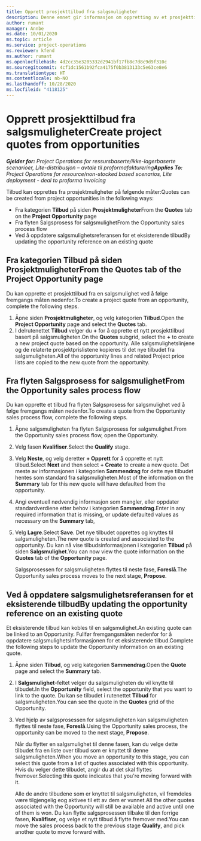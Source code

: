 ```yaml
---
title: Opprett prosjekttilbud fra salgsmuligheter
description: Denne emnet gir informasjon om oppretting av et prosjekttilbud fra en salgsmulighet.
author: rumant
manager: Annbe
ms.date: 10/01/2020
ms.topic: article
ms.service: project-operations
ms.reviewer: kfend
ms.author: rumant
ms.openlocfilehash: 4d2cc35e3205332d2941bf17fb8c7d8c9d9f310c
ms.sourcegitcommit: 4cf1dc1561b92fca4175f0b3813133c5e63ce8e6
ms.translationtype: HT
ms.contentlocale: nb-NO
ms.lasthandoff: 10/28/2020
ms.locfileid: "4118125"
---
```

# <a name="create-project-quotes-from-opportunities"></a><span data-ttu-id="a171c-103">Opprett prosjekttilbud fra salgsmuligheter</span><span class="sxs-lookup"><span data-stu-id="a171c-103">Create project quotes from opportunities</span></span>

<span data-ttu-id="a171c-104">_**Gjelder for:** Project Operations for ressursbaserte/ikke-lagerbaserte scenarioer, Lite-distribusjon – avtale til proformafakturering_</span><span class="sxs-lookup"><span data-stu-id="a171c-104">_**Applies To:** Project Operations for resource/non-stocked based scenarios, Lite deployment - deal to proforma invoicing_</span></span>

<span data-ttu-id="a171c-105">Tilbud kan opprettes fra prosjektmuligheter på følgende måter:</span><span class="sxs-lookup"><span data-stu-id="a171c-105">Quotes can be created from project opportunities in the following ways:</span></span>

- <span data-ttu-id="a171c-106">Fra kategorien **Tilbud** på siden **Prosjektmuligheter**</span><span class="sxs-lookup"><span data-stu-id="a171c-106">From the **Quotes** tab on the **Project Opportunity** page</span></span>
- <span data-ttu-id="a171c-107">Fra flyten Salgsprosess for salgsmulighet</span><span class="sxs-lookup"><span data-stu-id="a171c-107">From the Opportunity sales process flow</span></span>
- <span data-ttu-id="a171c-108">Ved å oppdatere salgsmulighetsreferansen for et eksisterende tilbud</span><span class="sxs-lookup"><span data-stu-id="a171c-108">By updating the opportunity reference on an existing quote</span></span>

## <a name="from-the-quotes-tab-of-the-project-opportunity-page"></a><span data-ttu-id="a171c-109">Fra kategorien Tilbud på siden Prosjektmuligheter</span><span class="sxs-lookup"><span data-stu-id="a171c-109">From the Quotes tab of the Project Opportunity page</span></span>

<span data-ttu-id="a171c-110">Du kan opprette et prosjekttilbud fra en salgsmulighet ved å følge fremgangs måten nedenfor.</span><span class="sxs-lookup"><span data-stu-id="a171c-110">To create a project quote from an opportunity, complete the following steps.</span></span>

1. <span data-ttu-id="a171c-111">Åpne siden **Prosjektmuligheter**, og velg kategorien **Tilbud**.</span><span class="sxs-lookup"><span data-stu-id="a171c-111">Open the **Project Opportunity** page and select the **Quotes** tab.</span></span> 
2. <span data-ttu-id="a171c-112">I delrutenettet **Tilbud** velger du **+** for å opprette et nytt prosjekttilbud basert på salgsmuligheten.</span><span class="sxs-lookup"><span data-stu-id="a171c-112">On the **Quotes** subgrid, select the **+** to create a new project quote based on the opportunity.</span></span> <span data-ttu-id="a171c-113">Alle salgsmulighetslinjene og de relaterte prosjektprislistene kopieres til det nye tilbudet fra salgsmuligheten.</span><span class="sxs-lookup"><span data-stu-id="a171c-113">All of the opportunity lines and related Project price lists are copied to the new quote from the opportunity.</span></span>

## <a name="from-the-opportunity-sales-process-flow"></a><span data-ttu-id="a171c-114">Fra flyten Salgsprosess for salgsmulighet</span><span class="sxs-lookup"><span data-stu-id="a171c-114">From the Opportunity sales process flow</span></span>

<span data-ttu-id="a171c-115">Du kan opprette et tilbud fra flyten Salgsprosess for salgsmulighet ved å følge fremgangs måten nedenfor.</span><span class="sxs-lookup"><span data-stu-id="a171c-115">To create a quote from the Opportunity sales process flow, complete the following steps.</span></span>

1. <span data-ttu-id="a171c-116">Åpne salgsmuligheten fra flyten Salgsprosess for salgsmulighet.</span><span class="sxs-lookup"><span data-stu-id="a171c-116">From the Opportunity sales process flow, open the Opportunity.</span></span>
2. <span data-ttu-id="a171c-117">Velg fasen **Kvalifiser**.</span><span class="sxs-lookup"><span data-stu-id="a171c-117">Select the **Qualify** stage.</span></span> 
3. <span data-ttu-id="a171c-118">Velg **Neste**, og velg deretter **+ Opprett** for å opprette et nytt tilbud.</span><span class="sxs-lookup"><span data-stu-id="a171c-118">Select **Next** and then select **+ Create** to create a new quote.</span></span> <span data-ttu-id="a171c-119">Det meste av informasjonen i kategorien **Sammendrag** for dette nye tilbudet hentes som standard fra salgsmuligheten.</span><span class="sxs-lookup"><span data-stu-id="a171c-119">Most of the information on the **Summary** tab for this new quote will have defaulted from the opportunity.</span></span> 
4. <span data-ttu-id="a171c-120">Angi eventuell nødvendig informasjon som mangler, eller oppdater standardverdiene etter behov i kategorien **Sammendrag**.</span><span class="sxs-lookup"><span data-stu-id="a171c-120">Enter in any required information that is missing, or update defaulted values as necessary on the **Summary** tab,</span></span>
5. <span data-ttu-id="a171c-121">Velg **Lagre**.</span><span class="sxs-lookup"><span data-stu-id="a171c-121">Select **Save**.</span></span> <span data-ttu-id="a171c-122">Det nye tilbudet opprettes og knyttes til salgsmuligheten.</span><span class="sxs-lookup"><span data-stu-id="a171c-122">The new quote is created and associated to the opportunity.</span></span> <span data-ttu-id="a171c-123">Du kan nå vise tilbudsinformasjonen i kategorien **Tilbud** på siden **Salgsmulighet**.</span><span class="sxs-lookup"><span data-stu-id="a171c-123">You can now view the quote information on the **Quotes** tab of the **Opportunity** page.</span></span> 

   <span data-ttu-id="a171c-124">Salgsprosessen for salgsmuligheten flyttes til neste fase, **Foreslå**.</span><span class="sxs-lookup"><span data-stu-id="a171c-124">The Opportunity sales process moves to the next stage, **Propose**.</span></span>


## <a name="by-updating-the-opportunity-reference-on-an-existing-quote"></a><span data-ttu-id="a171c-125">Ved å oppdatere salgsmulighetsreferansen for et eksisterende tilbud</span><span class="sxs-lookup"><span data-stu-id="a171c-125">By updating the opportunity reference on an existing quote</span></span>

<span data-ttu-id="a171c-126">Et eksisterende tilbud kan kobles til en salgsmulighet.</span><span class="sxs-lookup"><span data-stu-id="a171c-126">An existing quote can be linked to an Opportunity.</span></span> <span data-ttu-id="a171c-127">Fullfør fremgangsmåten nedenfor for å oppdatere salgsmulighetsinformasjonen for et eksisterende tilbud.</span><span class="sxs-lookup"><span data-stu-id="a171c-127">Complete the following steps to update the Opportunity information on an existing quote.</span></span>

1. <span data-ttu-id="a171c-128">Åpne siden **Tilbud**, og velg kategorien **Sammendrag**.</span><span class="sxs-lookup"><span data-stu-id="a171c-128">Open the **Quote** page and select the **Summary** tab.</span></span>
2. <span data-ttu-id="a171c-129">I **Salgsmulighet**-feltet velger du salgsmuligheten du vil knytte til tilbudet.</span><span class="sxs-lookup"><span data-stu-id="a171c-129">In the **Opportunity** field, select the opportunity that you want to link to the quote.</span></span> <span data-ttu-id="a171c-130">Du kan se tilbudet i rutenettet **Tilbud** for salgsmuligheten.</span><span class="sxs-lookup"><span data-stu-id="a171c-130">You can see the quote in the **Quotes** grid of the Opportunity.</span></span> 
3. <span data-ttu-id="a171c-131">Ved hjelp av salgsprosessen for salgsmuligheten kan salgsmuligheten flyttes til neste fase, **Foreslå**.</span><span class="sxs-lookup"><span data-stu-id="a171c-131">Using the Opportunity sales process, the opportunity can be moved to the next stage, **Propose**.</span></span> 

   <span data-ttu-id="a171c-132">Når du flytter en salgsmulighet til denne fasen, kan du velge dette tilbudet fra en liste over tilbud som er knyttet til denne salgsmuligheten.</span><span class="sxs-lookup"><span data-stu-id="a171c-132">When you move an opportunity to this stage, you can select this quote from a list of quotes associated with this opportunity.</span></span> <span data-ttu-id="a171c-133">Hvis du velger dette tilbudet, angir du at det skal flyttes fremover.</span><span class="sxs-lookup"><span data-stu-id="a171c-133">Selecting this quote indicates that you're moving forward with it.</span></span>

   <span data-ttu-id="a171c-134">Alle de andre tilbudene som er knyttet til salgsmuligheten, vil fremdeles være tilgjengelig eog aktivee til ett av dem er vunnet.</span><span class="sxs-lookup"><span data-stu-id="a171c-134">All the other quotes associated with the Opportunity will still be available and active until one of them is won.</span></span> <span data-ttu-id="a171c-135">Du kan flytte salgsprosessen tilbake til den forrige fasen, **Kvalifiser**, og velge et nytt tilbud å flytte fremover med.</span><span class="sxs-lookup"><span data-stu-id="a171c-135">You can move the sales process back to the previous stage **Qualify**, and pick another quote to move forward with.</span></span>
